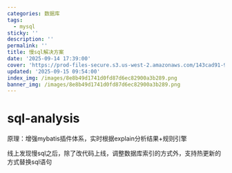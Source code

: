 ```yaml
---
categories: 数据库
tags:
  - mysql
sticky: ''
description: ''
permalink: ''
title: 慢sql解决方案
date: '2025-09-14 17:39:00'
cover: 'https://prod-files-secure.s3.us-west-2.amazonaws.com/143cad91-961b-48b0-82dc-78fbb6eb5abe/c46ad6c9-c687-4bd8-843b-bfedb8d1eb44/wallhaven-1p71gg.png?X-Amz-Algorithm=AWS4-HMAC-SHA256&X-Amz-Content-Sha256=UNSIGNED-PAYLOAD&X-Amz-Credential=ASIAZI2LB4662UEE7AHP%2F20250915%2Fus-west-2%2Fs3%2Faws4_request&X-Amz-Date=20250915T142021Z&X-Amz-Expires=3600&X-Amz-Security-Token=IQoJb3JpZ2luX2VjEP7%2F%2F%2F%2F%2F%2F%2F%2F%2F%2FwEaCXVzLXdlc3QtMiJHMEUCIAUE0XQL%2BZOrHEcg2IxTWDz41IlSOOeH6TIj%2BJaj%2FGyRAiEA4lfmJp2OUatNeduasTbsRwQNFBA4%2FBmTmQE6m3OkWQQq%2FwMIdxAAGgw2Mzc0MjMxODM4MDUiDGz%2F4l3OFeFeu70zJyrcAwtrlgikzcImovJfPeCYN31MvTpValdgTcjCydPWTQOlvPnTDR5CmAzm9LoYA2XpwI0UDsnvsJiBBxgtB%2FaXl2j5wam9yR6%2BCKPnFIrks%2Fs47dF8eMUrEltFkFJFkraNQTkkeME2Ddbd6T6NQQ94N8vFPV4tmnwGPxckBfe4mIBq27dyYUrOxkSgIXkcegOJh2NY3h8GYdqRISXQSrYtjJz2q%2FS%2BLcYFyj3flw0iGnM5%2FUHsIelnSfBJ93sOPAeeshddheT%2B2BKmsP%2F8r0fY%2FdV36rm2EoWDkchSKGata4oKQSyhGKZvbbWBS9abSJ5sYHsHtEBw5Y2OovDLmnwHW2M3MAnIGLvr7ONvf%2BHR5tYH0Sr5BLyItT7pe1NJT6W9qLUD7Rsaeq7TkcV2Botea5qJv7aScnASw1%2FzmFu2KNCZXjmlT7%2FH6EJHFMw3QAKrIJmVDE9VzqooSRUXiZtRvX4qeg4S5Q1Cl7hfTdqKm%2Fqm%2FmktXuvvcjZIsgSC92FIJmJchEfR4eZlXJ%2FFAnH2rE6MHK4utPttm0mSA8gqsYiV3Vt40d7cd064wG8qGWG0jcjxeLuaYuKoUrkAxMTqlgf1dtWH%2BiEl%2BzbOVZOnkPmWTSmW4v6tsiGPGADFMO61oMYGOqUBkfeNxqvZ0p2b%2F9HVs9elMMe0IB%2FiNcAtu4R%2FC00%2BomoS12HIKpA7cUu8RogZf8r8bO%2FShUB1kDJIUlNOURbo8onzBBru7UC5olU1x04WaLiTsiuJBwTMRNXEEuww44Pl9FBUz4ssxmHQp1C26NbYZcmATB%2Bs6BjuNpQy%2FxQhEiuGsBHA%2Bf8RbvOjHTEBs6s3BNXmBjC2J%2FJvc1zpVJ5HR4LnnOrW&X-Amz-Signature=f2e6200175623a8c9ee8e0a3ca626cb987b89d79b91ba4299e0a8eebec961c5f&X-Amz-SignedHeaders=host&x-amz-checksum-mode=ENABLED&x-id=GetObject'
updated: '2025-09-15 09:54:00'
index_img: /images/8e8b49d1741d0fd87d6ec82900a3b289.png
banner_img: /images/8e8b49d1741d0fd87d6ec82900a3b289.png
---
```


# sql-analysis


原理：增强mybatis插件体系，实时根据explain分析结果+规则引擎


线上发现慢sql之后，除了改代码上线，调整数据库索引的方式外，支持热更新的方式替换sql语句

